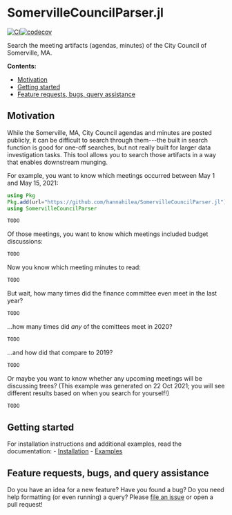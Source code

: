 # SomervilleCouncilParser.jl

[![CI](https://github.com/hannahilea/SomervilleCouncilParser.jl/actions/workflows/CI.yml/badge.svg)](https://github.com/hannahilea/SomervilleCouncilParser.jl/actions/workflows/CI.yml)[![codecov](https://codecov.io/gh/hannahilea/SomervilleCouncilParser.jl/branch/main/graph/badge.svg?token=MKEJ2K1ONT)](https://codecov.io/gh/hannahilea/SomervilleCouncilParser.jl)

Search the meeting artifacts (agendas, minutes) of the City Council of Somerville, MA.

**Contents:**

- [Motivation](#motivation)
- [Getting started](#getting-started)
- [Feature requests, bugs, query assistance](#feature-requests-bugs-and-query-assistance)

## Motivation
While the Somerville, MA, City Council agendas and minutes are posted publicly, it can be difficult to search through them---the built in search function is good for one-off searches, but not really built for larger data investigation tasks. This tool allows you to search those artifacts in a way that enables downstream munging. 

For example, you want to know which meetings occurred between May 1 and May 15, 2021: 
```julia
using Pkg
Pkg.add(url="https://github.com/hannahilea/SomervilleCouncilParser.jl")
using SomervilleCouncilParser

TODO
```

Of those meetings, you want to know which meetings included budget discussions: 
```julia
TODO
```

Now you know which meeting minutes to read:
```julia
TODO
```

But wait, how many times did the finance committee even meet in the last year?
```julia
TODO
```

...how many times did _any_ of the comittees meet in 2020?
```julia
TODO
```

...and how did that compare to 2019?
```julia
TODO
```

Or maybe you want to know whether any upcoming meetings will be discussing trees? (This example was generated on 22 Oct 2021; you will see different results based on when you search for yourself!)
```julia
TODO
```

## Getting started
For installation instructions and additional examples, read the documentation: 
    - [Installation](#TODO)
    - [Examples](#TODO)

## Feature requests, bugs, and query assistance
Do you have an idea for a new feature? Have you found a bug? Do you need help formatting (or even running) a query? Please [file an issue](https://github.com/hannahilea/SomervilleCouncilParser.jl/issues/new/choose) or open a pull request!
